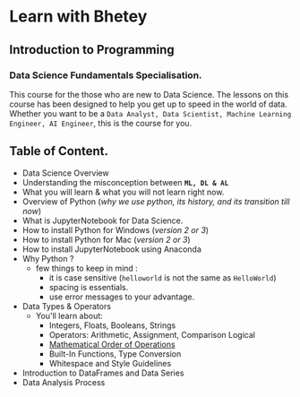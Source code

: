 # Learn with Bhetey

## Introduction to Programming

### Data Science Fundamentals Specialisation.

This course for the those who are new to Data Science.
The lessons on this course has been designed to help you get up to speed in the world of data. Whether you want to be a `Data Analyst, Data Scientist, Machine Learning Engineer, AI Engineer`, this is the course for you.

## Table of Content.

- Data Science Overview
- Understanding the misconception between **`ML, DL & AL`**
- What you will learn & what you will not learn right now.
- Overview of Python (_why we use python, its history, and its transition till now_)
- What is JupyterNotebook for Data Science.
- How to install Python for Windows (_version 2 or 3_)
- How to install Python for Mac (_version 2 or 3_)
- How to install JupyterNotebook using Anaconda
- Why Python ?
  - few things to keep in mind :
    - it is case sensitive (`helloworld` is not the same as `HelloWorld`)
    - spacing is essentials.
    - use error messages to your advantage.
- Data Types & Operators
  - You'll learn about:
    - Integers, Floats, Booleans, Strings
    - Operators: Arithmetic, Assignment, Comparison Logical
    - [Mathematical Order of Operations](http://mathforum.org/dr.math/faq/faq.order.operations.html)
    - Built-In Functions, Type Conversion
    - Whitespace and Style Guidelines
- Introduction to DataFrames and Data Series
- Data Analysis Process
